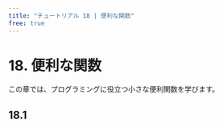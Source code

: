 ```yaml
---
title: "チュートリアル 18 | 便利な関数"
free: true
---
```


# 18. 便利な関数
この章では、プログラミングに役立つ小さな便利関数を学びます。

## 18.1 

```cpp

```

